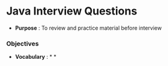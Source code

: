 # Java Interview Questions

* __Purpose__ : To review and practice material before interview

### Objectives
* __Vocabulary__ :
  * 
  * 
